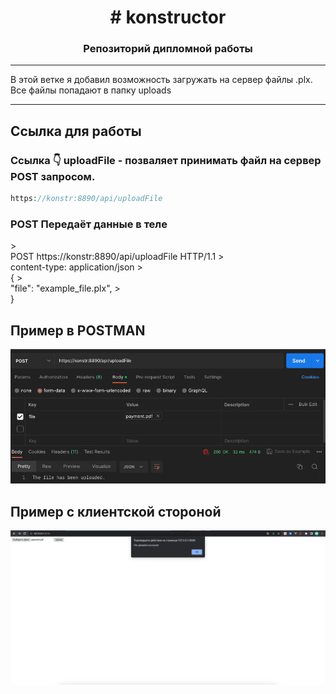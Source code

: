 <h1 align="center"># konstructor
<h3 align="center">Репозиторий дипломной работы</h3>
<hr>
В этой ветке я добавил возможность загружать на сервер файлы .plx. Все файлы попадают в папку uploads
<hr>

## Ссылка для работы
<h3>Ссылка 👇 uploadFile - позваляет принимать файл на сервер POST запросом.</h3>

```php
https://konstr:8890/api/uploadFile
```
<h3>POST Передаёт данные в теле</h3>
> <br>POST https://konstr:8890/api/uploadFile HTTP/1.1
> <br>content-type: application/json
> <br>{
> <br>"file": "example_file.plx",
> <br>}

## Пример в POSTMAN

![Снимок экрана 2023-05-17 в 20.18.30.png](images%2F%D0%A1%D0%BD%D0%B8%D0%BC%D0%BE%D0%BA%20%D1%8D%D0%BA%D1%80%D0%B0%D0%BD%D0%B0%202023-05-17%20%D0%B2%2020.18.30.png)

## Пример с клиентской стороной

![Снимок экрана 2023-05-17 в 20.28.17.png](images%2F%D0%A1%D0%BD%D0%B8%D0%BC%D0%BE%D0%BA%20%D1%8D%D0%BA%D1%80%D0%B0%D0%BD%D0%B0%202023-05-17%20%D0%B2%2020.28.17.png)